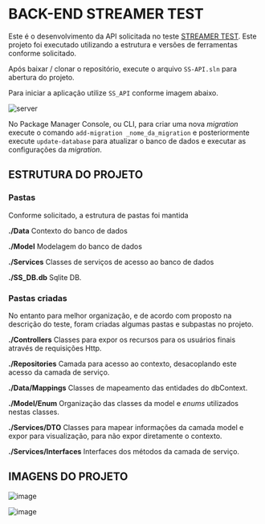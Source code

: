 # BACK-END STREAMER TEST

Este é o desenvolvimento da API solicitada no teste [STREAMER TEST](https://github.com/jpmendonca/streamertest).
Este projeto foi executado utilizando a estrutura e versões de ferramentas conforme solicitado.

Após baixar / clonar o repositório, execute o arquivo `SS-API.sln` para abertura do projeto.

Para iniciar a aplicação utilize `SS_API` conforme imagem abaixo.

![server](https://user-images.githubusercontent.com/37385246/117552329-0806ba00-b021-11eb-8d5f-734a6334f10a.png)

No Package Manager Console, ou CLI, para criar uma nova _migration_ execute o comando `add-migration _nome_da_migration` e posteriormente execute `update-database` para atualizar o banco de dados e executar as configurações da _migration_.

## ESTRUTURA DO PROJETO
### Pastas
Conforme solicitado, a estrutura de pastas foi mantida

**./Data**
Contexto do banco de dados

**./Model**
Modelagem do banco de dados

**./Services**
Classes de serviços de acesso ao banco de dados

**./SS_DB.db**
Sqlite DB.

### Pastas criadas
No entanto para melhor organização, e de acordo com proposto na descrição do teste, foram criadas algumas pastas e subpastas no projeto.

**./Controllers**
Classes para expor os recursos para os usuários finais através de requisições Http.

**./Repositories**
Camada para acesso ao contexto, desacoplando este acesso da camada de serviço.

**./Data/Mappings**
Classes de mapeamento das entidades do dbContext.

**./Model/Enum**
Organização das classes da model e _enums_ utilizados nestas classes.

**./Services/DTO**
Classes para mapear informações da camada model e expor para visualização, para não expor diretamente o contexto.

**./Services/Interfaces**
Interfaces dos métodos da camada de serviço.

## IMAGENS DO PROJETO

![image](https://user-images.githubusercontent.com/37385246/117550040-5cf00380-b014-11eb-9983-30bbaab85a10.png)

![image](https://user-images.githubusercontent.com/37385246/117550083-9f194500-b014-11eb-9d0c-f105fac769a3.png)
